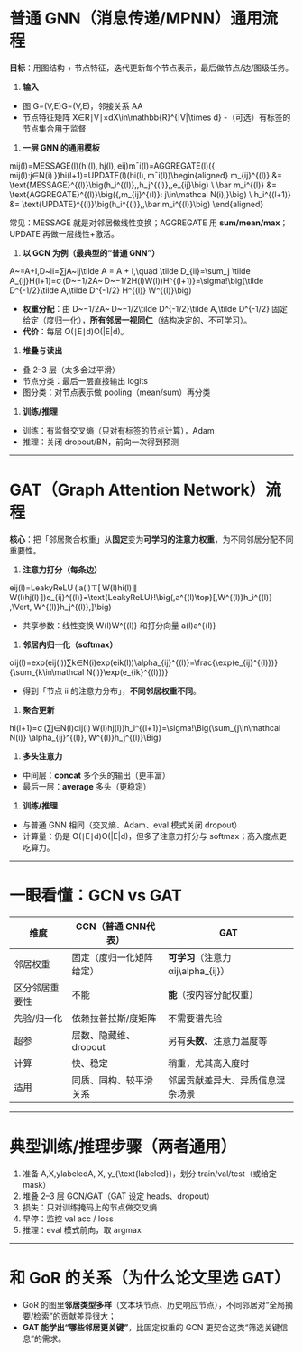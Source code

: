 # 普通 GNN（消息传递/MPNN）通用流程

**目标**：用图结构 + 节点特征，迭代更新每个节点表示，最后做节点/边/图级任务。

1. **输入**

- 图 G=(V,E)G=(V,E)，邻接关系 AA
- 节点特征矩阵 X∈R∣V∣×dX\in\mathbb{R}^{|V|\times d}
   -（可选）有标签的节点集合用于监督

1. **一层 GNN 的通用模板**

mij(l)=MESSAGE(l)(hi(l), hj(l), eij)mˉi(l)=AGGREGATE(l)({ mij(l):j∈N(i) })hi(l+1)=UPDATE(l)(hi(l), mˉi(l))\begin{aligned} m_{ij}^{(l)} &= \text{MESSAGE}^{(l)}\big(h_i^{(l)},\,h_j^{(l)},\,e_{ij}\big) \\ \bar m_i^{(l)} &= \text{AGGREGATE}^{(l)}\big(\{\,m_{ij}^{(l)}: j\in\mathcal N(i)\,\}\big) \\ h_i^{(l+1)} &= \text{UPDATE}^{(l)}\big(h_i^{(l)},\,\bar m_i^{(l)}\big) \end{aligned}

常见：MESSAGE 就是对邻居做线性变换；AGGREGATE 用 **sum/mean/max**；UPDATE 再做一层线性+激活。

1. **以 GCN 为例（最典型的“普通 GNN”）**

A~=A+I,D~ii=∑jA~ij\tilde A = A + I,\quad \tilde D_{ii}=\sum_j \tilde A_{ij}H(l+1)=σ ⁣(D~−1/2A~ D~−1/2H(l)W(l))H^{(l+1)}=\sigma\!\big(\tilde D^{-1/2}\tilde A\,\tilde D^{-1/2} H^{(l)} W^{(l)}\big)

- **权重分配**：由 D~−1/2A~ D~−1/2\tilde D^{-1/2}\tilde A\,\tilde D^{-1/2} 固定给定（度归一化），**所有邻居一视同仁**（结构决定的、不可学习）。
- **代价**：每层 O(∣E∣d)O(|E|d)。

1. **堆叠与读出**

- 叠 2–3 层（太多会过平滑）
- 节点分类：最后一层直接输出 logits
- 图分类：对节点表示做 pooling（mean/sum）再分类

1. **训练/推理**

- 训练：有监督交叉熵（只对有标签的节点计算），Adam
- 推理：关闭 dropout/BN，前向一次得到预测

------

# GAT（Graph Attention Network）流程

**核心**：把「邻居聚合权重」从**固定**变为**可学习的注意力权重**，为不同邻居分配不同重要性。

1. **注意力打分（每条边）**

eij(l)=LeakyReLU ⁣( a(l)⊤[ W(l)hi(l) ∥ W(l)hj(l) ])e_{ij}^{(l)}=\text{LeakyReLU}\!\big(\,a^{(l)\top}[\,W^{(l)}h_i^{(l)} \,\Vert\, W^{(l)}h_j^{(l)}\,]\big)

- 共享参数：线性变换 W(l)W^{(l)} 和打分向量 a(l)a^{(l)}

1. **邻居内归一化（softmax）**

αij(l)=exp⁡(eij(l))∑k∈N(i)exp⁡(eik(l))\alpha_{ij}^{(l)}=\frac{\exp(e_{ij}^{(l)})}{\sum_{k\in\mathcal N(i)}\exp(e_{ik}^{(l)})}

- 得到「节点 ii 的注意力分布」，**不同邻居权重不同**。

1. **聚合更新**

hi(l+1)=σ ⁣(∑j∈N(i)αij(l) W(l)hj(l))h_i^{(l+1)}=\sigma\!\Big(\sum_{j\in\mathcal N(i)} \alpha_{ij}^{(l)}\, W^{(l)}h_j^{(l)}\Big)

1. **多头注意力**

- 中间层：**concat** 多个头的输出（更丰富）
- 最后一层：**average** 多头（更稳定）

1. **训练/推理**

- 与普通 GNN 相同（交叉熵、Adam、eval 模式关闭 dropout）
- 计算量：仍是 O(∣E∣d)O(|E|d)，但多了注意力打分与 softmax；高入度点更吃算力。

------

# 一眼看懂：GCN vs GAT

| 维度           | GCN（普通 GNN代表）      | GAT                                 |
| -------------- | ------------------------ | ----------------------------------- |
| 邻居权重       | 固定（度归一化矩阵给定） | **可学习**（注意力 αij\alpha_{ij}） |
| 区分邻居重要性 | 不能                     | **能**（按内容分配权重）            |
| 先验/归一化    | 依赖拉普拉斯/度矩阵      | 不需要谱先验                        |
| 超参           | 层数、隐藏维、dropout    | 另有**头数**、注意力温度等          |
| 计算           | 快、稳定                 | 稍重，尤其高入度时                  |
| 适用           | 同质、同构、较平滑关系   | 邻居贡献差异大、异质信息混杂场景    |

------

# 典型训练/推理步骤（两者通用）

1. 准备 A,X,ylabeledA, X, y_{\text{labeled}}，划分 train/val/test（或给定 mask）
2. 堆叠 2–3 层 GCN/GAT（GAT 设定 heads、dropout）
3. 损失：只对训练掩码上的节点做交叉熵
4. 早停：监控 val acc / loss
5. 推理：eval 模式前向，取 argmax

------

# 和 GoR 的关系（为什么论文里选 GAT）

- GoR 的图里**邻居类型多样**（文本块节点、历史响应节点），不同邻居对“全局摘要/检索”的贡献差异很大；
- **GAT 能学出“哪些邻居更关键”**，比固定权重的 GCN 更契合这类“筛选关键信息”的需求。

